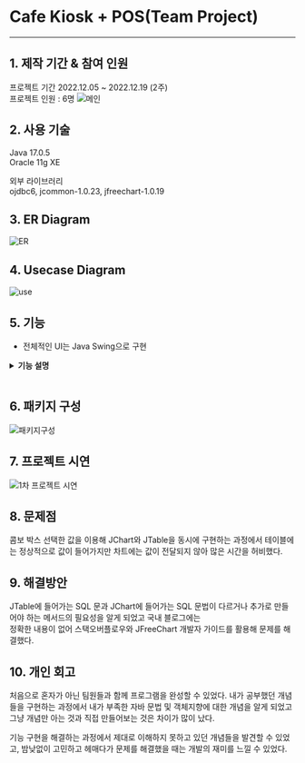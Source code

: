<h1>Cafe Kiosk + POS(Team Project)</h1>
<hr>

## 1. 제작 기간 & 참여 인원
프로젝트 기간 2022.12.05 ~ 2022.12.19 (2주) <br>
프로젝트 인원 : 6명
![메인](https://user-images.githubusercontent.com/115913274/224522427-48bc68f9-e9b9-4bf0-b6f6-3524d4364b07.JPG)


## 2. 사용 기술<br>
Java 17.0.5 <br>
Oracle 11g XE

외부 라이브러리<br>
ojdbc6, jcommon-1.0.23, jfreechart-1.0.19<br>

## 3. ER Diagram

![ER](https://user-images.githubusercontent.com/115913274/209953469-fb46e8f5-fd58-4885-ac35-ec73a65850f7.jpg) <br>


## 4. Usecase Diagram

![use](https://user-images.githubusercontent.com/115913274/209953711-5fdcacfa-3a3d-4df7-8a88-ca31cdf4fd3b.jpg) <br>




## 5. 기능
- 전체적인 UI는 Java Swing으로 구현

<details>
<summary><b>기능 설명</b></summary>
<div markdown="1">

### 5.1. 첫 시작 
![썸네일](https://user-images.githubusercontent.com/115913274/224521385-8c18030d-b6eb-413a-89dd-e77c77ad8f7d.JPG) <br>
화면을 마우스로 클릭 하면 키오스크로 이동된다.

### 5.2. 메뉴 선택
![키오스크](https://user-images.githubusercontent.com/115913274/224521414-c2f5162a-6b28-4e3e-8e98-6dd723d8c57d.JPG) <br>
![옵션](https://user-images.githubusercontent.com/115913274/224521429-ef3a1bb3-93dc-4b18-bb98-5c0d6c45abf5.JPG)
![결제하기](https://user-images.githubusercontent.com/115913274/224521461-08f8036d-4b9e-4cac-b6a1-fc918196e6e0.JPG)
![결제](https://user-images.githubusercontent.com/115913274/224521450-1e0dc2b8-6af4-45a3-94e4-4750eeba4bfd.JPG)
![결제완료](https://user-images.githubusercontent.com/115913274/224521474-5dd49e3c-b821-48d9-a39f-b1aa9cf0f721.JPG) <br>
메뉴를 선택 및 옵션을 설정하여 결제를 진행한다.



### 5.3. 관리자 화면 이동
![첫 화면](https://user-images.githubusercontent.com/115913274/224521505-0cf32d38-163d-4aff-a38a-76f478b90371.JPG)
![관리페이지](https://user-images.githubusercontent.com/115913274/224521514-3118e78e-217b-4e91-8c66-831aae249a53.JPG) <br>

키오스크 메인화면 홈버튼을 누르면 관리자로 넘어갈 수 있다.

### 5.4. 상품관리
![상품관리](https://user-images.githubusercontent.com/115913274/224521602-1998635b-3da3-4e05-9f85-be7abec13be1.JPG)
![수정](https://user-images.githubusercontent.com/115913274/224521605-affd0bf3-49cc-47b6-a604-5c234581f442.JPG)
![삭제](https://user-images.githubusercontent.com/115913274/224521609-e7a9daac-ede8-4b29-bdee-8e0aac2d785d.JPG) <br>

 상품 관리에서 키오스크의 메뉴를 추가, 수정, 삭제가 가능하다.

 ### 5.5. 마감
![마감](https://user-images.githubusercontent.com/115913274/224521672-e9815cb0-0587-4d22-9f40-cd3608122d82.JPG)<br>
하루 매출의 결과를 확인할 수 있다.
 
 ### 5.6. 영수증 조회
 ![영수증 조회](https://user-images.githubusercontent.com/115913274/224521801-7127a6cd-c7b5-4a9d-a98f-31d20c35be18.JPG) <br>
 판매된 영수증을 조회할 수 있다. 환불을 하게되면 DB에서 삭제가 된다.
 
 ### 5.7. 매출요약
 
![일매출](https://user-images.githubusercontent.com/115913274/224521816-cd703d1f-ccb2-4055-b11a-8ffd0526f1f5.JPG)
![월매출](https://user-images.githubusercontent.com/115913274/224521820-c8867e69-493c-4d80-804a-ec72fb4c2a8a.JPG)
![연매출](https://user-images.githubusercontent.com/115913274/224521823-d402ac55-a527-493a-997d-2c806ff56f68.JPG) <br>
판매가 완료된 상품의 경우 매출요약에서 확인이 가능하다 일, 월, 연으로 구분하여 매출 통계를 확인할 수 있다.
 <br>

</div>
</details>

</br>

## 6. 패키지 구성
![패키지구성](https://user-images.githubusercontent.com/115913274/224521912-bd07ea62-8d27-4461-9142-21203b1740d1.JPG)


## 7. 프로젝트 시연
![1차 프로젝트 시연](https://user-images.githubusercontent.com/115913274/224521096-1a348960-572c-4e2c-ad65-05d070aeb7d5.gif)

## 8. 문제점
콤보 박스 선택한 값을 이용해 JChart와 JTable을 동시에 구현하는 과정에서 테이블에는 정상적으로 값이 들어가지만 차트에는 값이 전달되지 않아 많은 시간을 허비했다.

## 9. 해결방안
JTable에 들어가는 SQL 문과 JChart에 들어가는 SQL 문법이 다르거나 추가로 만들어야 하는 메서드의 필요성을 알게 되었고 국내 블로그에는<br> 정확한 내용이 없어 스택오버플로우와 JFreeChart 개발자 가이드를 활용해 문제를 해결했다.

## 10. 개인 회고

처음으로 혼자가 아닌 팀원들과 함께 프로그램을 완성할 수 있었다.
내가 공부했던 개념들을 구현하는 과정에서 내가 부족한 자바 문법 및 객체지향에 대한 개념을 알게 되었고
그냥 개념만 아는 것과 직접 만들어보는 것은 차이가 많이 났다.

기능 구현을 해결하는 과정에서 제대로 이해하지 못하고 있던 개념들을 발견할 수 있었고,
밤낮없이 고민하고 헤매다가 문제를 해결했을 때는 개발의 재미를 느낄 수 있었다.



